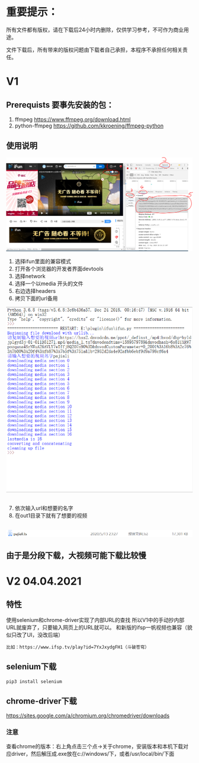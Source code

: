 # 重要提示：
所有文件都有版权，请在下载后24小时内删除，仅供学习参考，不可作为商业用途。

文件下载后，所有带来的版权问题由下载者自己承担，本程序不承担任何相关责任。

# V1

## Prerequists 要事先安装的包：
1. ffmpeg
https://www.ffmpeg.org/download.html
2. python-ffmpeg
https://github.com/kkroening/ffmpeg-python

## 使用说明
![](pic/intro.PNG)
1. 选择ifun里面的兼容模式
2. 打开各个浏览器的开发者界面devtools
3. 选择network
4. 选择一个以media 开头的文件
5. 右边选择headers
6. 拷贝下面的url备用

![](pic/ablauf.PNG)
##
7. 依次输入url和想要的名字
8. 在out1目录下就有了想要的视频
##
![](pic/vid.PNG)

## 由于是分段下载，大视频可能下载比较慢

# V2 04.04.2021
## 特性
使用selenium和chrome-driver实现了内部URL的查找
所以V1中的手动抄内部URL就废弃了，只要输入网页上的URL就可以。
和新版的ifsp一帆视频也兼容（貌似只改了UI，没改后端）
```
比如：https://www.ifsp.tv/play?id=7YxJxydgFH1（斗破苍穹）
```

## selenium下载
```
pip3 install selenium
```

## chrome-driver下载
https://sites.google.com/a/chromium.org/chromedriver/downloads
### 注意
查看chrome的版本：右上角点击三个点->关于chrome，安装版本和本机下载对应driver，然后解压成.exe放在c://windows/下，或者/usr/local/bin/下面


